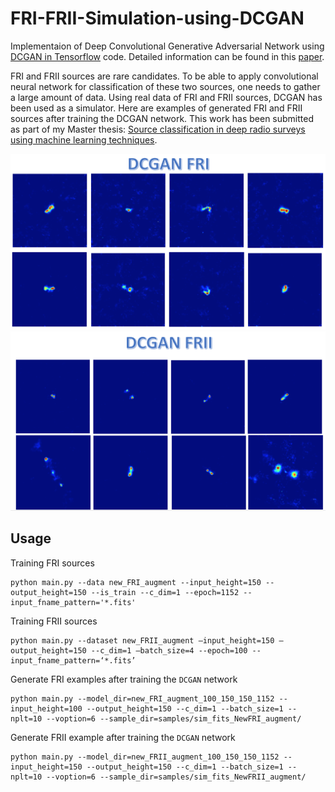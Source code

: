 # FRI-FRII-Simulation-using-DCGAN

Implementaion of Deep Convolutional Generative Adversarial Network using [DCGAN in Tensorflow](https://github.com/carpedm20/DCGAN-tensorflow) code. Detailed information can be found in this [paper](https://arxiv.org/abs/1511.06434). 

FRI and FRII sources are rare candidates. To be able to apply convolutional neural network for classification of these two sources, one needs to gather a large amount of data. Using real data of FRI and FRII sources, DCGAN has been used as a simulator. Here are examples of generated FRI and FRII sources after training the DCGAN network. This work has been submitted as part of my Master thesis: [Source classification in deep radio surveys using machine learning techniques](https://repository.nwu.ac.za/handle/10394/31250).

![alt tag](DCGAN_FRI.png)
![alt tag](DCGAN_FRII.png)

Usage
---

Training FRI sources

    python main.py --data new_FRI_augment --input_height=150 --output_height=150 --is_train --c_dim=1 --epoch=1152 --input_fname_pattern='*.fits'
    
Training FRII sources

    python main.py --dataset new_FRII_augment —input_height=150 —output_height=150 --c_dim=1 —batch_size=4 --epoch=100 --input_fname_pattern=‘*.fits’
    
    
Generate FRI examples after training the `DCGAN` network

    python main.py --model_dir=new_FRI_augment_100_150_150_1152 --input_height=100 --output_height=150 --c_dim=1 --batch_size=1 --nplt=10 --voption=6 --sample_dir=samples/sim_fits_NewFRI_augment/
    
Generate FRII example after training the `DCGAN` network

    python main.py --model_dir=new_FRII_augment_100_150_150_1152 --input_height=150 --output_height=150 --c_dim=1 --batch_size=1 --nplt=10 --voption=6 --sample_dir=samples/sim_fits_NewFRII_augment/
